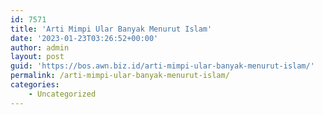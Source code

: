 ```yaml
---
id: 7571
title: 'Arti Mimpi Ular Banyak Menurut Islam'
date: '2023-01-23T03:26:52+00:00'
author: admin
layout: post
guid: 'https://bos.awn.biz.id/arti-mimpi-ular-banyak-menurut-islam/'
permalink: /arti-mimpi-ular-banyak-menurut-islam/
categories:
    - Uncategorized
---
```


